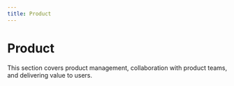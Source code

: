 ```yaml
---
title: Product
---
```


# Product

This section covers product management, collaboration with product teams, and delivering value to users. 